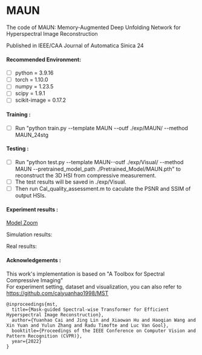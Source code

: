 # MAUN
The code of MAUN: Memory-Augmented Deep Unfolding Network for Hyperspectral Image Reconstruction

Published in IEEE/CAA Journal of Automatica Sinica 24

#### Recommended Environment:<br>

 - [ ] python = 3.9.16
 - [ ] torch = 1.10.0
 - [ ] numpy = 1.23.5
 - [ ] scipy = 1.9.1
 - [ ] scikit-image = 0.17.2

#### Training :<br>
- [ ] Run "python train.py --template MAUN --outf ./exp/MAUN/ --method MAUN_24stg 

#### Testing :<br>
- [ ] Run "python test.py --template MAUN--outf ./exp/Visual/ --method MAUN --pretrained_model_path ./Pretrained_Model/MAUN.pth" to reconstruct the 3D HSI from compressive measurement.
- [ ] The test results will be saved in ./exp/Visual.
- [ ] Then run  Cal_quality_assessment.m  to caculate the PSNR and SSIM of output HSIs.

#### Experiment results :<br>
 [Model Zoom](https://pan.baidu.com/s/13PCmWgXiWHiH8wVgHOYa4A?pwd=kp5t)
 
 Simulation results:
 
 Real results:

#### Acknowledgements :<br>
This work's implementation is based on "A Toolbox for Spectral Compressive Imaging"  
For experiment setting, dataset and visualization, you can also refer to https://github.com/caiyuanhao1998/MST
```
@inproceedings{mst,
  title={Mask-guided Spectral-wise Transformer for Efficient Hyperspectral Image Reconstruction},
  author={Yuanhao Cai and Jing Lin and Xiaowan Hu and Haoqian Wang and Xin Yuan and Yulun Zhang and Radu Timofte and Luc Van Gool},
  booktitle={Proceedings of the IEEE Conference on Computer Vision and Pattern Recognition (CVPR)},
  year={2022}
}
```
